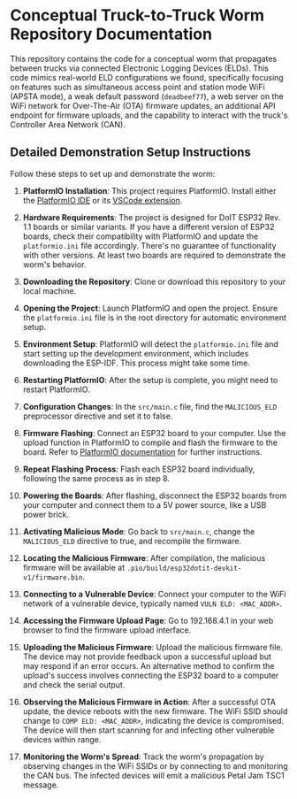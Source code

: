 # Conceptual Truck-to-Truck Worm Repository Documentation

This repository contains the code for a conceptual worm that propagates between trucks via connected Electronic Logging Devices (ELDs). This code mimics real-world ELD configurations we found, specifically focusing on features such as simultaneous access point and station mode WiFi (APSTA mode), a weak default password (`deadbeef77`), a web server on the WiFi network for Over-The-Air (OTA) firmware updates, an additional API endpoint for firmware uploads, and the capability to interact with the truck's Controller Area Network (CAN).

## Detailed Demonstration Setup Instructions

Follow these steps to set up and demonstrate the worm:

1. **PlatformIO Installation**: This project requires PlatformIO. Install either the [PlatformIO IDE](https://platformio.org/platformio-ide) or its [VSCode extension](https://platformio.org/install/ide?install=vscode).

2. **Hardware Requirements**: The project is designed for DoIT ESP32 Rev. 1.1 boards or similar variants. If you have a different version of ESP32 boards, check their compatibility with PlatformIO and update the `platformio.ini` file accordingly. There's no guarantee of functionality with other versions. At least two boards are required to demonstrate the worm's behavior.

3. **Downloading the Repository**: Clone or download this repository to your local machine.

4. **Opening the Project**: Launch PlatformIO and open the project. Ensure the `platformio.ini` file is in the root directory for automatic environment setup.

5. **Environment Setup**: PlatformIO will detect the `platformio.ini` file and start setting up the development environment, which includes downloading the ESP-IDF. This process might take some time.

6. **Restarting PlatformIO**: After the setup is complete, you might need to restart PlatformIO.

7. **Configuration Changes**: In the `src/main.c` file, find the `MALICIOUS_ELD` preprocessor directive and set it to false.

8. **Firmware Flashing**: Connect an ESP32 board to your computer. Use the upload function in PlatformIO to compile and flash the firmware to the board. Refer to [PlatformIO documentation](https://docs.platformio.org/en/latest/integration/ide/vscode.html#ide-vscode) for further instructions.

9. **Repeat Flashing Process**: Flash each ESP32 board individually, following the same process as in step 8.

10. **Powering the Boards**: After flashing, disconnect the ESP32 boards from your computer and connect them to a 5V power source, like a USB power brick.

11. **Activating Malicious Mode**: Go back to `src/main.c`, change the `MALICIOUS_ELD` directive to true, and recompile the firmware.

12. **Locating the Malicious Firmware**: After compilation, the malicious firmware will be available at `.pio/build/esp32dotit-devkit-v1/firmware.bin`.

13. **Connecting to a Vulnerable Device**: Connect your computer to the WiFi network of a vulnerable device, typically named `VULN ELD: <MAC_ADDR>`.

14. **Accessing the Firmware Upload Page**: Go to 192.168.4.1 in your web browser to find the firmware upload interface.

15. **Uploading the Malicious Firmware**: Upload the malicious firmware file. The device may not provide feedback upon a successful upload but may respond if an error occurs. An alternative method to confirm the upload's success involves connecting the ESP32 board to a computer and check the serial output.

16. **Observing the Malicious Firmware in Action**: After a successful OTA update, the device reboots with the new firmware. The WiFi SSID should change to `COMP ELD: <MAC_ADDR>`, indicating the device is compromised. The device will then start scanning for and infecting other vulnerable devices within range.

17. **Monitoring the Worm's Spread**: Track the worm's propagation by observing changes in the WiFi SSIDs or by connecting to and monitoring the CAN bus. The infected devices will emit a malicious Petal Jam TSC1 message.
